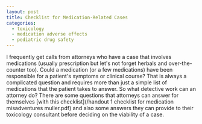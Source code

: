 ```yaml
---
layout: post
title: Checklist for Medication-Related Cases
categories:
  - toxicology
  - medication adverse effects
  - pediatric drug safety
---
```



I frequently get calls from attorneys who have a case that involves medications (usually prescription but let's not forget herbals and over-the-counter too). Could a medication (or a few medications) have been responsible for a patient's symptoms or clinical course? That is always a complicated question and requires more than just a simple list of medications that the patient takes to answer. So what detective work can an attorney do? There are some questions that attorneys can answer for themselves [with this checklist](/handout 1 checklist for medication misadventures muller.pdf) and also some answers they can provide to their toxicology consultant before deciding on the viability of a case.